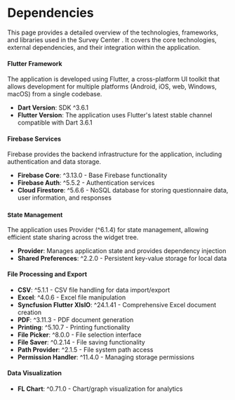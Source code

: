 # Dependencies

This page provides a detailed overview of the technologies, frameworks, and libraries used in the Survey Center . It covers the core technologies, external dependencies, and their integration within the application.&#x20;

#### Flutter Framework <a href="#flutter-framework" id="flutter-framework"></a>

The application is developed using Flutter, a cross-platform UI toolkit that allows development for multiple platforms (Android, iOS, web, Windows, macOS) from a single codebase.

* **Dart Version**: SDK ^3.6.1&#x20;
* **Flutter Version**: The application uses Flutter's latest stable channel compatible with Dart 3.6.1

#### Firebase Services <a href="#firebase-services" id="firebase-services"></a>

Firebase provides the backend infrastructure for the application, including authentication and data storage.

* **Firebase Core**: ^3.13.0 - Base Firebase functionality
* **Firebase Auth**: ^5.5.2 - Authentication services
* **Cloud Firestore**: ^5.6.6 - NoSQL database for storing questionnaire data, user information, and responses

### <sup>State Management</sup> <a href="#state-management" id="state-management"></a>

The application uses Provider (^6.1.4) for state management, allowing efficient state sharing across the widget tree.

* **Provider**: Manages application state and provides dependency injection
* **Shared Preferences**: ^2.2.0 - Persistent key-value storage for local data

#### File Processing and Export <a href="#file-processing-and-export" id="file-processing-and-export"></a>

* **CSV**: ^5.1.1 - CSV file handling for data import/export
* **Excel**: ^4.0.6 - Excel file manipulation
* **Syncfusion Flutter XlsIO**: ^24.1.41 - Comprehensive Excel document creation
* **PDF**: ^3.11.3 - PDF document generation
* **Printing**: ^5.10.7 - Printing functionality
* **File Picker**: ^8.0.0 - File selection interface
* **File Saver**: ^0.2.14 - File saving functionality
* **Path Provider**: ^2.1.5 - File system path access
* **Permission Handler**: ^11.4.0 - Managing storage permissions

#### Data Visualization <a href="#data-visualization" id="data-visualization"></a>

* **FL Chart**: ^0.71.0 - Chart/graph visualization for analytics
